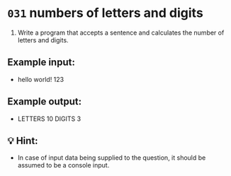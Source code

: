 # `031` numbers of letters and digits

1. Write a program that accepts a sentence and calculates the number of letters and digits.

## Example input:

+ hello world! 123

## Example output:

+ LETTERS 10
  DIGITS 3

## 💡 Hint:

+ In case of input data being supplied to the question, it should be assumed to be a console input.
